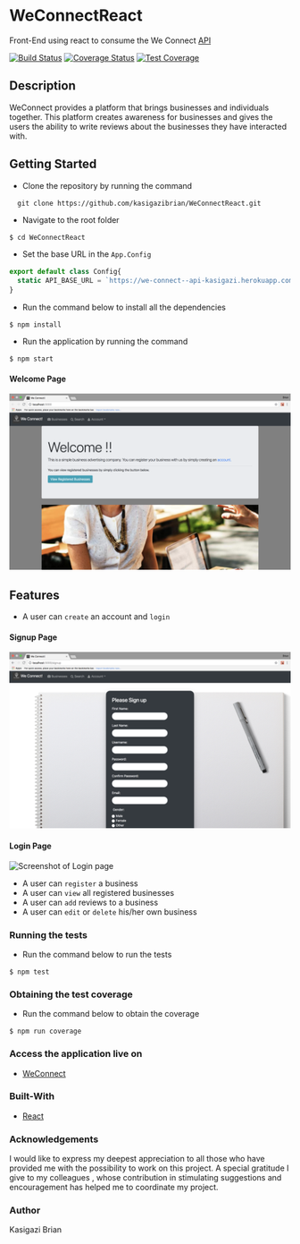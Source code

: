 # WeConnectReact
Front-End using react to consume the We Connect [API](https://we-connect--api-kasigazi.herokuapp.com) 

[![Build Status](https://travis-ci.org/kasigazibrian/WeConnectReact.svg?branch=master)](https://travis-ci.org/kasigazibrian/WeConnectReact)
[![Coverage Status](https://coveralls.io/repos/github/kasigazibrian/WeConnectReact/badge.svg?branch=master)](https://coveralls.io/github/kasigazibrian/WeConnectReact?branch=master)
[![Test Coverage](https://api.codeclimate.com/v1/badges/fb62b21b8c0fa74c7665/test_coverage)](https://codeclimate.com/github/kasigazibrian/WeConnectReact/test_coverage)

## Description
WeConnect provides a platform that brings businesses and individuals together. This platform creates awareness for businesses and gives the users the ability to write reviews about the businesses they have interacted with.

## Getting Started
* Clone the repository by running the command
```
  git clone https://github.com/kasigazibrian/WeConnectReact.git
```
* Navigate to the root folder
```
$ cd WeConnectReact
```
* Set the base URL in the `App.Config` 
```javascript
export default class Config{
  static API_BASE_URL = `https://we-connect--api-kasigazi.herokuapp.com`
}
```
* Run the command below to install all the dependencies
```
$ npm install
```
* Run the application by running the command
```
$ npm start
```

#### Welcome Page
![Screenshot of Welcome page](/screenshots/welcome.png?raw=true "Welcome Page") 

## Features
* A user can `create` an account and `login`

#### Signup Page
![Screenshot of SignUp page](/screenshots/signup.png?raw=true "Signup Page")

#### Login Page
![Screenshot of Login page](/screenshots/login.png?raw=true "Login Page") 

* A user can `register` a business
* A user can `view` all registered businesses
* A user can `add` reviews to a business
* A user can `edit` or `delete` his/her own business

### Running the tests
* Run the command below to run the tests
```
$ npm test
```
### Obtaining the test coverage
* Run the command below to obtain the coverage
```
$ npm run coverage
```
### Access the application live on

* [WeConnect](https://we-connect-react-brian.herokuapp.com)

### Built-With
* [React](https://github.com/facebook/create-react-app)

### Acknowledgements
I would like to express my deepest appreciation to all those who have provided me with the possibility to work on this 
project.  A special gratitude I give to my colleagues , whose contribution in stimulating
suggestions and encouragement has  helped me to coordinate my project. 

### Author
Kasigazi Brian 
